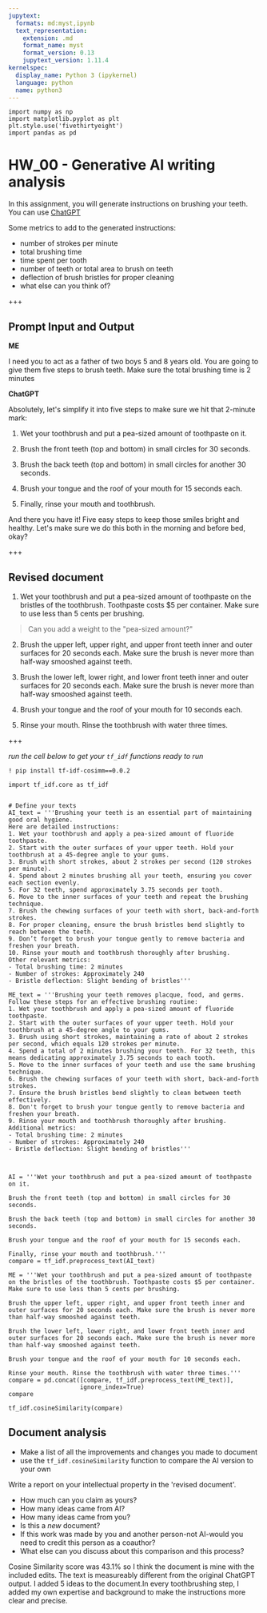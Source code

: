 ```yaml
---
jupytext:
  formats: md:myst,ipynb
  text_representation:
    extension: .md
    format_name: myst
    format_version: 0.13
    jupytext_version: 1.11.4
kernelspec:
  display_name: Python 3 (ipykernel)
  language: python
  name: python3
---
```


```{code-cell} ipython3
import numpy as np
import matplotlib.pyplot as plt
plt.style.use('fivethirtyeight')
import pandas as pd
```

# HW_00 - Generative AI writing analysis

In this assignment, you will generate instructions on brushing your teeth. You can use [ChatGPT](https://chatgpt.com/)

Some metrics to add to the generated instructions:

- number of strokes per minute
- total brushing time
- time spent per tooth 
- number of teeth or total area to brush on teeth
- deflection of brush bristles for proper cleaning
- what else can you think of?

+++

## Prompt Input and Output
**ME**

I need you to act as a father of two boys 5 and 8 years old. You are going to give them five steps to brush teeth. Make sure the total brushing time is 2 minutes

**ChatGPT**

Absolutely, let's simplify it into five steps to make sure we hit that 2-minute mark:

1. Wet your toothbrush and put a pea-sized amount of toothpaste on it.

2. Brush the front teeth (top and bottom) in small circles for 30 seconds.

3. Brush the back teeth (top and bottom) in small circles for another 30 seconds.

4. Brush your tongue and the roof of your mouth for 15 seconds each. 

5. Finally, rinse your mouth and toothbrush. 

And there you have it! Five easy steps to keep those smiles bright and healthy. Let's make sure we do this both in the morning and before bed, okay?

+++

## Revised document

1. Wet your toothbrush and put a pea-sized amount of toothpaste on the bristles of the toothbrush. Toothpaste costs \$5 per container. Make sure to use less than 5 cents per brushing. 

> Can you add a weight to the "pea-sized amount?"

2. Brush the upper left, upper right, and upper front teeth inner and outer surfaces for 20 seconds each. Make sure the brush is never more than half-way smooshed against teeth. 

3. Brush the lower left, lower right, and lower front teeth inner and outer surfaces for 20 seconds each. Make sure the brush is never more than half-way smooshed against teeth. 

4. Brush your tongue and the roof of your mouth for 10 seconds each. 

5. Rinse your mouth. Rinse the toothbrush with water three times.

+++

_run the cell below to get your `tf_idf` functions ready to run_

```{code-cell} ipython3
! pip install tf-idf-cosimm==0.0.2
```

```{code-cell} ipython3
import tf_idf.core as tf_idf
```

```{code-cell} ipython3

# Define your texts
AI_text = '''Brushing your teeth is an essential part of maintaining good oral hygiene. 
Here are detailed instructions:
1. Wet your toothbrush and apply a pea-sized amount of fluoride toothpaste.
2. Start with the outer surfaces of your upper teeth. Hold your toothbrush at a 45-degree angle to your gums.
3. Brush with short strokes, about 2 strokes per second (120 strokes per minute).
4. Spend about 2 minutes brushing all your teeth, ensuring you cover each section evenly.
5. For 32 teeth, spend approximately 3.75 seconds per tooth.
6. Move to the inner surfaces of your teeth and repeat the brushing technique.
7. Brush the chewing surfaces of your teeth with short, back-and-forth strokes.
8. For proper cleaning, ensure the brush bristles bend slightly to reach between the teeth.
9. Don’t forget to brush your tongue gently to remove bacteria and freshen your breath.
10. Rinse your mouth and toothbrush thoroughly after brushing.
Other relevant metrics:
- Total brushing time: 2 minutes
- Number of strokes: Approximately 240
- Bristle deflection: Slight bending of bristles'''

ME_text = '''Brushing your teeth removes placque, food, and germs. 
Follow these steps for an effective brushing routine:
1. Wet your toothbrush and apply a pea-sized amount of fluoride toothpaste.
2. Start with the outer surfaces of your upper teeth. Hold your toothbrush at a 45-degree angle to your gums.
3. Brush using short strokes, maintaining a rate of about 2 strokes per second, which equals 120 strokes per minute.
4. Spend a total of 2 minutes brushing your teeth. For 32 teeth, this means dedicating approximately 3.75 seconds to each tooth.
5. Move to the inner surfaces of your teeth and use the same brushing technique.
6. Brush the chewing surfaces of your teeth with short, back-and-forth strokes.
7. Ensure the brush bristles bend slightly to clean between teeth effectively.
8. Don't forget to brush your tongue gently to remove bacteria and freshen your breath.
9. Rinse your mouth and toothbrush thoroughly after brushing.
Additional metrics:
- Total brushing time: 2 minutes
- Number of strokes: Approximately 240
- Bristle deflection: Slight bending of bristles'''



AI = '''Wet your toothbrush and put a pea-sized amount of toothpaste on it.

Brush the front teeth (top and bottom) in small circles for 30 seconds.

Brush the back teeth (top and bottom) in small circles for another 30 seconds.

Brush your tongue and the roof of your mouth for 15 seconds each.

Finally, rinse your mouth and toothbrush.'''
compare = tf_idf.preprocess_text(AI_text)
```

```{code-cell} ipython3
ME = '''Wet your toothbrush and put a pea-sized amount of toothpaste on the bristles of the toothbrush. Toothpaste costs $5 per container. Make sure to use less than 5 cents per brushing.

Brush the upper left, upper right, and upper front teeth inner and outer surfaces for 20 seconds each. Make sure the brush is never more than half-way smooshed against teeth.

Brush the lower left, lower right, and lower front teeth inner and outer surfaces for 20 seconds each. Make sure the brush is never more than half-way smooshed against teeth.

Brush your tongue and the roof of your mouth for 10 seconds each.

Rinse your mouth. Rinse the toothbrush with water three times.'''
compare = pd.concat([compare, tf_idf.preprocess_text(ME_text)], 
                    ignore_index=True)
compare
```

```{code-cell} ipython3
tf_idf.cosineSimilarity(compare)
```

## Document analysis

- Make a list of all the improvements and changes you made to document
- use the `tf_idf.cosineSimilarity` function to compare the AI version to your own

Write a report on your intellectual property  in the 'revised document'. 
- How much can you claim as yours?
- How many ideas came from AI?
- How many ideas came from you?
- Is this a _new_ document?
- If this work was made by you and another person-not AI-would you need to credit this person as a coauthor?
- What else can you discuss about this comparison and this process?

Cosine Similarity score was 43.1% so I think the document is mine with the included edits. The text is measureably different from the original ChatGPT output. I added 5 ideas to the document.In every toothbrushing step, I added my own expertise and background to make the instructions more clear and precise.

```{code-cell} ipython3

```
